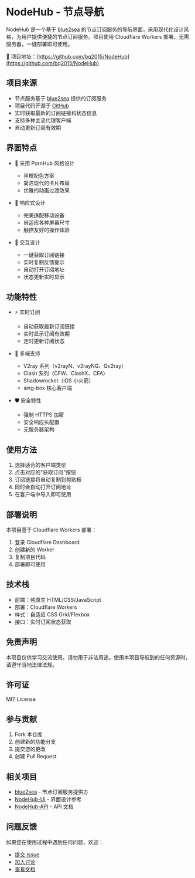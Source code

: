 # NodeHub - 节点导航

NodeHub 是一个基于 [blue2sea](https://blue2sea.com) 的节点订阅服务的导航界面，采用现代化设计风格，为用户提供便捷的节点订阅服务。项目使用 Cloudflare Workers 部署，无需服务器，一键部署即可使用。

🔗 项目地址：[https://github.com/bq2015/NodeHub](https://github.com/bq2015/NodeHub)

## 项目来源

- 节点服务基于 [blue2sea](https://blue2sea.com) 提供的订阅服务
- 项目代码开源于 [GitHub](https://github.com/bq2015/NodeHub)
- 实时获取最新的订阅链接和状态信息
- 支持多种主流代理客户端
- 自动更新订阅有效期

## 界面特点

- 🎨 采用 PornHub 风格设计
  - 黑橙配色方案
  - 简洁现代的卡片布局
  - 优雅的动画过渡效果
  
- 📱 响应式设计
  - 完美适配移动设备
  - 自适应各种屏幕尺寸
  - 触控友好的操作体验

- 🎯 交互设计
  - 一键获取订阅链接
  - 实时复制反馈提示
  - 自动打开订阅地址
  - 状态更新实时显示

## 功能特性

- ⚡️ 实时订阅
  - 自动获取最新订阅链接
  - 实时显示订阅有效期
  - 定时更新订阅状态

- 🔄 多端支持
  - V2ray 系列（v2rayN、v2rayNG、Qv2ray）
  - Clash 系列（CFW、ClashX、CFA）
  - Shadowrocket（iOS 小火箭）
  - sing-box 核心客户端

- 🛡️ 安全特性
  - 强制 HTTPS 加密
  - 安全响应头配置
  - 无服务器架构

## 使用方法

1. 选择适合的客户端类型
2. 点击对应的"获取订阅"按钮
3. 订阅链接将自动复制到剪贴板
4. 同时会自动打开订阅地址
5. 在客户端中导入即可使用

## 部署说明

本项目基于 Cloudflare Workers 部署：
1. 登录 Cloudflare Dashboard
2. 创建新的 Worker
3. 复制项目代码
4. 部署即可使用

## 技术栈

- 前端：纯原生 HTML/CSS/JavaScript
- 部署：Cloudflare Workers
- 样式：自适应 CSS Grid/Flexbox
- 接口：实时订阅状态获取

## 免责声明

本项目仅供学习交流使用，请勿用于非法用途。使用本项目导航到的任何资源时，请遵守当地法律法规。

## 许可证

MIT License

## 参与贡献

1. Fork 本仓库
2. 创建新的功能分支
3. 提交您的更改
4. 创建 Pull Request

## 相关项目

- [blue2sea](https://blue2sea.com) - 节点订阅服务提供方
- [NodeHub-UI](https://github.com/bq2015/NodeHub-UI) - 界面设计参考
- [NodeHub-API](https://github.com/bq2015/NodeHub-API) - API 文档

## 问题反馈

如果您在使用过程中遇到任何问题，欢迎：

- [提交 Issue](https://github.com/bq2015/NodeHub/issues)
- [加入讨论](https://github.com/bq2015/NodeHub/discussions)
- [查看文档](https://github.com/bq2015/NodeHub/wiki)